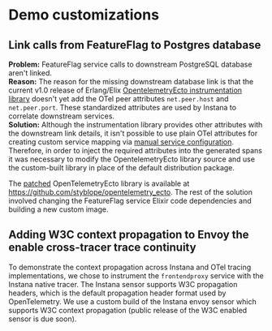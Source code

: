 # Demo customizations

## Link calls from FeatureFlag to Postgres database
**Problem:** FeatureFlag service calls to downstream PostgreSQL database aren't linked.  
**Reason:** The reason for the missing downstream database link is that the current v1.0 release of Erlang/Elix [OpentelemetryEcto instrumentation library](https://github.com/open-telemetry/opentelemetry-erlang-contrib/tree/main/instrumentation/opentelemetry_ecto) doesn't yet add the OTel peer attributes `net.peer.host` and `net.peer.port`. These standardized attributes are used by Instana to correlate downstream services.  
**Solution:** Although the instrumentation library provides other attributes with the downstream link details, it isn't possible to use plain OTel attributes for creating custom service mapping via [manual service configuration](https://www.ibm.com/docs/en/instana-observability/current?topic=applications-services#link-calls-to-an-existing-database-or-messaging-service-that-is-created-from-a-monitored-infrastructure-entity). Therefore, in order to inject the required attributes into the generated spans it was necessary to modify the OpentelemetryEcto library source and use the custom-built library in place of the default distribution package.

The [patched](https://github.com/styblope/opentelemetry_ecto/commit/0bc71d465621e6f76d71bc8d6d336011661eb754) OpenTelemetryEcto library is available at https://github.com/styblope/opentelemetry_ecto. The rest of the solution involved changing the FeatureFlag service Elixir code dependencies and building a new custom image.

## Adding W3C context propagation to Envoy the enable cross-tracer trace continuity
To demonstrate the context propagation across Instana and OTel tracing implementations, we chose to instrument the `frontendproxy` service with the Instana native tracer. The Instana sensor supports W3C propagation headers, which is the default propagation header format used by OpenTelemetry. We use a custom build of the Instana envoy sensor which supports W3C context propagation (public release of the W3C enabled sensor is due soon).
